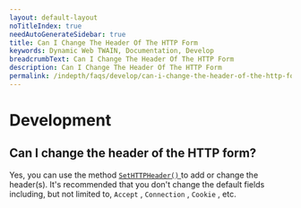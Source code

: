 ```yaml
---
layout: default-layout
noTitleIndex: true
needAutoGenerateSidebar: true
title: Can I Change The Header Of The HTTP Form
keywords: Dynamic Web TWAIN, Documentation, Develop
breadcrumbText: Can I Change The Header Of The HTTP Form
description: Can I Change The Header Of The HTTP Form
permalink: /indepth/faqs/develop/can-i-change-the-header-of-the-http-form.html
---
```


# Development

## Can I change the header of the HTTP form? 

Yes, you can use the method [ `SetHTTPHeader()` ]({{site.info}}api/WebTwain_IO.html#sethttpheader) to add or change the header(s). It's recommended that you don't change the default fields including, but not limited to, `Accept` , `Connection` , `Cookie` , etc.
